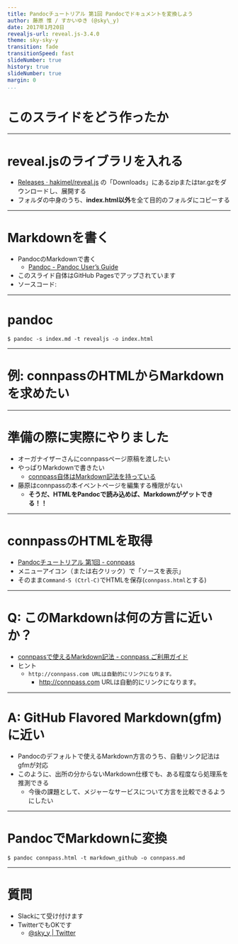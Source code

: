 ```yaml
---
title: Pandocチュートリアル 第1回 Pandocでドキュメントを変換しよう
author: 藤原 惟 / すかいゆき (@sky\_y)
date: 2017年1月20日
revealjs-url: reveal.js-3.4.0
theme: sky-sky-y
transition: fade
transitionSpeed: fast
slideNumber: true
history: true
slideNumber: true
margin: 0
...
```


# このスライドをどう作ったか

----

# reveal.jsのライブラリを入れる

- [Releases · hakimel/reveal.js](https://github.com/hakimel/reveal.js/releases) の「Downloads」にあるzipまたはtar.gzをダウンロードし、展開する
- フォルダの中身のうち、**index.html以外**を全て目的のフォルダにコピーする

----

# Markdownを書く

- PandocのMarkdownで書く
    - [Pandoc - Pandoc User’s Guide](http://pandoc.org/MANUAL.html#pandocs-markdown)
- このスライド自体はGitHub Pagesでアップされています
- ソースコード:

----

# pandoc

```
$ pandoc -s index.md -t revealjs -o index.html
```

----

# 例: connpassのHTMLからMarkdownを求めたい

----

# 準備の際に実際にやりました

- オーガナイザーさんにconnpassページ原稿を渡したい
- やっぱりMarkdownで書きたい
    - [connpass自体はMarkdown記法を持っている](http://help.connpass.com/organizers/markdown)
- 藤原はconnpassの本イベントページを編集する権限がない
    - **そうだ、HTMLをPandocで読み込めば、Markdownがゲットできる！！**

----

# connpassのHTMLを取得

- [Pandocチュートリアル 第1回 - connpass](https://haskell-with-skype.connpass.com/event/48446/)
- メニューアイコン（または右クリック）で「ソースを表示」
- そのまま`Command-S (Ctrl-C)`でHTMLを保存(`connpass.html`とする)

----

# Q: このMarkdownは何の方言に近いか？

- [connpassで使えるMarkdown記法 - connpass ご利用ガイド](http://help.connpass.com/organizers/markdown)
- ヒント
    - `http://connpass.com URLは自動的にリンクになります。`
        - <http://connpass.com>  URLは自動的にリンクになります。

----

# A: GitHub Flavored Markdown(gfm)に近い

- Pandocのデフォルトで使えるMarkdown方言のうち、自動リンク記法はgfmが対応
- このように、出所の分からないMarkdown仕様でも、ある程度なら処理系を推測できる
    - 今後の課題として、メジャーなサービスについて方言を比較できるようにしたい

----

# PandocでMarkdownに変換

```
$ pandoc connpass.html -t markdown_github -o connpass.md
```

----

# 質問

- Slackにて受け付けます
- TwitterでもOKです
    - [\@sky\_y \| Twitter](https://twitter.com/sky_y)
